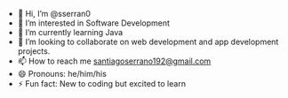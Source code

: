 - 👋 Hi, I’m @sserran0
- 👀 I’m interested in Software Development
- 🌱 I’m currently learning Java
- 💞️ I’m looking to collaborate on web development and app development projects.
- 📫 How to reach me santiagoserrano192@gmail.com
- 😄 Pronouns: he/him/his
- ⚡ Fun fact: New to coding but excited to learn

<!---
sserran0/sserran0 is a ✨ special ✨ repository because its `README.md` (this file) appears on your GitHub profile.
You can click the Preview link to take a look at your changes.
--->
